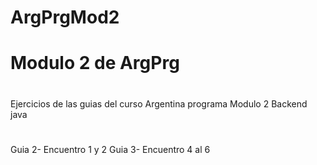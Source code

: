 # ArgPrgMod2
# Modulo 2 de ArgPrg
# 
 Ejercicios de las guias del curso Argentina programa
 Modulo 2
 Backend java
#
#
 Guia 2- Encuentro 1 y 2
 Guia 3- Encuentro 4 al 6
 
#
#
